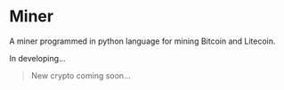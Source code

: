 # Miner
A miner programmed in python language for mining Bitcoin and Litecoin.

In developing...
> New crypto coming soon...
